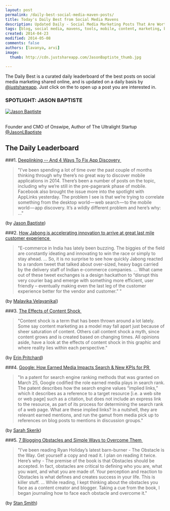 ```yaml
---
layout: post
permalink: /daily-best-social-media-maven-posts/
title: Today's Daily Best from Social Media Mavens
description: Updated Daily - Social Media Marketing Posts That Are Worth Sharing
tags: [blog, social media, mavens, tools, mobile, content, marketing, brands, growth hacking, SEO, implied links, deeplinking, content shock, patent]
created: 2014-04-23
modified: 2014-05-08
comments: false
authors: [lavanya, arvi]
image:
  thumb: http://cdn.justshareapp.com/JasonBaptiste_thumb.jpg
  
---
```



The Daily Best is a curated daily leaderboard of the best posts on social media marketing shared online, and is updated on a daily basis by [@justshareapp](http://twitter.com/justshareapp). Just click on the <i class="icon-link"></i> to open up a post you are interested in.

<div class="article-author-main border-box">
    <h3>SPOTLIGHT: JASON BAPTISTE</h3>
    <a href="https://twitter.com/JasonLBaptiste"><img src="http://cdn.justshareapp.com/JasonBaptiste.jpeg" class="bio-photo large" alt="Jason Baptiste"></a>
    <br><br>
<p>Founder and CMO of Onswipe, Author of The Ultralight Startup <a href="https://twitter.com/JasonLBaptiste">@JasonLBaptiste</a> </p>
</div>

## The Daily Leaderboard

###1. [Deeplinking -- And 4 Ways To Fix App Discovery&nbsp;<i class="icon-link"></i>](url)
>"I’ve been spending a lot of time over the past couple of months thinking through why there’s no great way to discover mobile applications in 2014. There’s been a number of posts on the topic, including why we’re still in the pre-pagerank phase of mobile. Facebook also brought the issue more into the spotlight with AppLinks yesterday. The problem I see is that we’re trying to correlate something from the desktop world — web search — to the mobile world — app discovery. It’s a wildly different problem and here’s why: ..."

(by [Jason Baptiste](https://twitter.com/JasonLBaptiste))


###2.  [How Jabong is accelerating innovation to arrive at great last mile customer experience&nbsp;<i class="icon-link"></i>](http://yourstory.com/2014/05/jabong-innovation/)
>"E-commerce in India has lately been buzzing. The biggies of the field are constantly ideating and innovating to win the race or simply to stay ahead.
...
So, it is no surprise to see how quickly Jabong reacted to a random tweet that talked about over-sized, heavy bags carried by the delivery staff of Indian e-commerce companies.
...
What came out of these tweet exchanges is a design hackathon to “disrupt this very courier bag and emerge with something more efficient, user friendly – eventually making even the last leg of the customer experience better for the vendor and customer.” "

(by [Malavika Velayanikal](https://twitter.com/vmalu))


###3. [The Effects of Content Shock&nbsp;<i class="icon-link"></i>](http://www.business2community.com/infographics/effects-content-shock-infographic-0875841)
>"Content shock is a term that has been thrown around a lot lately. Some say content marketing as a model may fall apart just because of sheer saturation of content. Others call content shock a myth, since content grows and is created based on changing times. All opinions aside, have a look at the effects of content shock in this graphic and where reality lies within each perspective."

(by [Erin Pritchard](https://twitter.com/erin_pritchard))


###4. [Google: How Earned Media Impacts Search & New KPIs for PR&nbsp;<i class="icon-link"></i>](http://blog.prnewswire.com/2014/05/05/google-how-earned-media-impacts-search-new-kpis-for-pr/)
>"In a patent for search engine ranking methods that was granted on March 25, Google codified the role earned media plays in search rank.  The patent describes how the search engine values “implied links,” which it describes as a reference to a target resource [i.e. a web site or web page] such as a citation, but does not include an express link to the resource, as part of its process for determining the search rank of a web page. 
What are these implied links?  In a nutshell, they are relevant earned mentions, and run the gamut from media pick up to references on blog posts to mentions in discussion groups."

(by [Sarah Skerik](https://twitter.com/SarahSkerik))


###5. [7 Blogging Obstacles and Simple Ways to Overcome Them&nbsp;<i class="icon-link"></i>](http://pushingsocial.com/7-blogging-obstacles-clever-ways-overcome/)
>"I’ve been reading Ryan Holiday’s latest barn-burner - The Obstacle is the Way. Get yourself a copy and read it. I plan on reading it twice. Here’s why - The premise of the book is that Obstacles should be accepted. In fact, obstacles are critical to defining who you are, what you want, and what you are made of. Your perception and reaction to Obstacles is what defines and creates success in your life. This is killer stuff.
...
While reading, I kept thinking about the obstacles you face as a content creator and blogger. Taking a cue from the book, I began journaling how to face each obstacle and overcome it."

(by [Stan Smith](https://plus.google.com/100927016034809382546))
